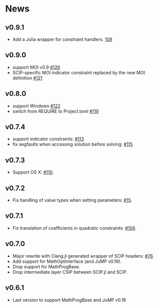 # News

## v0.9.1

- Add a Julia wrapper for constraint handlers. [109](https://github.com/SCIP-Interfaces/SCIP.jl/pull/109)

## v0.9.0

- support MOI v0.9 [#126](https://github.com/SCIP-Interfaces/SCIP.jl/pull/126)
- SCIP-specific MOI indicator constraint replaced by the new MOI definition [#121](https://github.com/SCIP-Interfaces/SCIP.jl/pull/121)

## v0.8.0

- support Windows [#122](https://github.com/SCIP-Interfaces/SCIP.jl/pull/122)
- switch from REQUIRE to Project.toml [#119](https://github.com/SCIP-Interfaces/SCIP.jl/pull/119)

## v0.7.4

- support indicator constraints: [#113](https://github.com/SCIP-Interfaces/SCIP.jl/pull/113)
- fix segfaults when accessing solution before solving: [#115](https://github.com/SCIP-Interfaces/SCIP.jl/pull/115)

## v0.7.3

- Support OS X: [#110](https://github.com/SCIP-Interfaces/SCIP.jl/issues/110).

## v0.7.2

- Fix handling of value types when setting parameters:
  [#15](https://github.com/SCIP-Interfaces/SCIP.jl/issues/15).

## v0.7.1

- Fix translation of coefficients in quadratic constraints:
  [#106](https://github.com/SCIP-Interfaces/SCIP.jl/issues/106).

## v0.7.0

- Major rewrite with Clang.jl generated wrapper of SCIP headers:
  [#76](https://github.com/SCIP-Interfaces/SCIP.jl/pull/76).
- Add support for MathOptInterface (and JuMP v0.19).
- Drop support for MathProgBase.
- Drop intermediate layer CSIP between SCIP.jl and SCIP.

## v0.6.1

- Last version to support MathProgBase and JuMP v0.18
